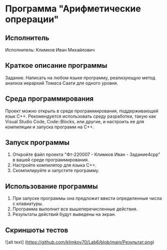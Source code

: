 # Программа "Арифметические опрерации"

## Исполнитель
Исполнитель: Климков Иван Михайлович

## Краткое описание программы
Задание. Написать на любом языке программу, реализующую метод анализа иерархий Томаса Саати для одного уровня.

## Среда программирования
Проект можно открыть в среде программирования, поддерживающей язык C++. Рекомендуется использовать среду разработки, такую как Visual Studio Code, Code::Blocks, или другие, и настроить ее для компиляции и запуска программ на C++.

## Запуск программы
1. Откройте файл проекта "Фт-220007 - Климков Иван - Задание4cpp" в вашей среде программирования.
2. Настройте компилятор для языка C++.
3. Скомпилируйте и запустите программу.

## Использование программы
1. При запуске программы она предложит ввести определенные числа с клавиатуры.
2. Программа выполнит все вышеперечисленные действия.
3. Результаты действий будут выведены на экран.

## Скриншоты тестов
![alt text] (https://github.com/klimkov70/Lab6/blob/main/Результат.png)

